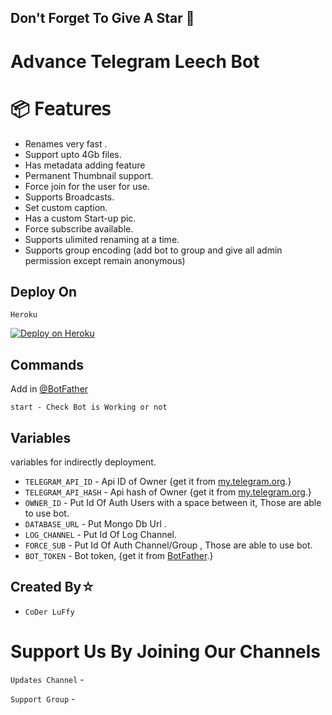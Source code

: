 ## Don't Forget To Give A Star 🌟


# Advance Telegram Leech Bot


# 📦 𝖥𝖾𝖺𝗍𝗎𝗋𝖾𝗌

 - Renames very fast .
 - Support upto 4Gb files.
 - Has metadata adding feature 
 - Permanent Thumbnail support.
 - Force join for the user for use.
 - Supports Broadcasts.
 - Set custom caption.
 - Has a custom Start-up pic.
 - Force subscribe available.
 - Supports ulimited renaming at a time.
 - Supports group encoding (add bot to group and give all admin permission except remain anonymous)

## Deploy On

`Heroku`

[![Deploy on Heroku](https://www.herokucdn.com/deploy/button.svg)](https://heroku.com/deploy?template=https://github.com/Lord-Jacksparrow/Aeon-Waano/)


## Commands
Add in [@BotFather](https://t.me/BotFather)

    start - Check Bot is Working or not

 
## Variables 

variables for indirectly deployment.

- `TELEGRAM_API_ID` - Api ID of Owner {get it from [my.telegram.org](my.telegram.org).}
- `TELEGRAM_API_HASH` - Api hash of Owner {get it from [my.telegram.org](my.telegram.org).}
- `OWNER_ID` - Put Id Of Auth Users with a space between it, Those are able to use bot.
- `DATABASE_URL` - Put Mongo Db Url .
- `LOG_CHANNEL` - Put Id Of Log Channel.
- `FORCE_SUB` - Put Id Of Auth Channel/Group , Those are able to use bot.
- `BOT_TOKEN` - Bot token, {get it from [BotFather](t.me/BotFather).}

## Created By☆
- `CoDer LuFfy` 


# Support Us By Joining Our Channels

`Updates Channel` -

`Support Group` - 
